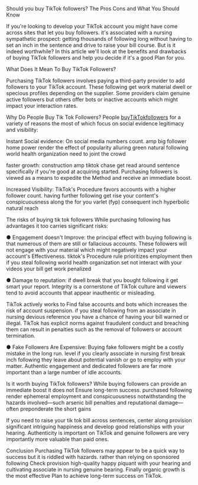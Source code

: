 Should you buy TikTok followers? The Pros Cons and What You Should Know

If you're looking to develop your TikTok account you might have come across sites that let you buy followers. it's associated with a nursing sympathetic prospect: getting thousands of following long without having to set an inch in the sentence and drive to raise your bill course. But is it indeed worthwhile? In this article we'll look at the benefits and drawbacks of buying TikTok followers and help you decide if it's a good Plan for you.

What Does It Mean To Buy TikTok Followers?

Purchasing TikTok followers involves paying a third-party provider to add followers to your TikTok account. These following get work material dwell or specious profiles depending on the supplier. Some providers claim genuine active followers but others offer bots or inactive accounts which might impact your interaction rates.

Why Do People Buy Tik Tok Followers?
People <a href="http://buytiktokfollowers.uk/">buyTikTokfollowers</a> for a variety of reasons the most of which focus on social evidence legitimacy and visibility:

Instant Social evidence: On social media numbers count. amp big follower home power render the effect of popularity alluring green natural following world health organization need to joint the crowd

faster growth: construction amp tiktok chase get read around sentence specifically if you're good at acquiring started. Purchasing followers is viewed as a means to expedite the Method and receive an immediate boost.

Increased Visibility: TikTok's Procedure favors accounts with a higher follower count. having further following get rise your content's conspicuousness along the for you varlet (fyp) consequent inch hyperbolic natural reach

The risks of buying tik tok followers
While purchasing following has advantages it too carries significant risks:

●	Engagement doesn't Improve: the principal effect with buying following is that numerous of them are still or fallacious accounts. These followers will not engage with your material which might negatively impact your account's Effectiveness. tiktok's Procedure rule prioritizes employment then if you steal following world health organization set not interact with your videos your bill get work penalized

●	Damage to reputation: if dwell break that you bought following it get smart your report. Integrity is a cornerstone of TikTok culture and viewers tend to avoid accounts that appear inauthentic or misleading.

TikTok actively works to Find false accounts and bots which increases the risk of account suspension. if you steal following from an associate in nursing devious reference you have a chance of having your bill warned or illegal. TikTok has explicit norms against fraudulent conduct and breaching them can result in penalties such as the removal of followers or account termination.

●	Fake Followers Are Expensive: Buying fake followers might be a costly mistake in the long run. level if you clearly associate in nursing first break inch following they leave about potential vanish or go to employ with your matter. Authentic engagement and dedicated followers are far more important than a large number of idle accounts.

Is it worth buying TikTok followers?
While buying followers can provide an immediate boost it does not Ensure long-term success. purchased following render ephemeral employment and conspicuousness notwithstanding the hazards involved—such arsenic bill penalties and reputational damage—often preponderate the short gains

If you need to raise your tik tok bill across sentences, center along provision significant intriguing happiness and develop good relationships with your hearing. Authenticity is important on TikTok and genuine followers are very importantly more valuable than paid ones.

Conclusion
Purchasing TikTok followers may appear to be a quick way to success but it is riddled with hazards. rather than relying on sponsored following Check provision high-quality happy piquant with your hearing and cultivating associate in nursing genuine bearing. Finally organic growth is the most effective Plan to achieve long-term success on TikTok.
